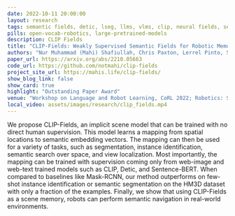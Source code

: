 ```yaml
---
date: 2022-10-11 20:00:00
layout: research
tags: semantic fields, detic, lseg, llms, vlms, clip, neural fields, semantic navigation, sentence-bert 
pills: open-vocab-robotics, large-pretrained-models
description: CLIP Fields
title: "CLIP-Fields: Weakly Supervised Semantic Fields for Robotic Memory"
authors: "Nur Muhammad (Mahi) Shafiullah, Chris Paxton, Lerrel Pinto, Soumith Chintala, Arthur Szlam" 
paper_url: https://arxiv.org/abs/2210.05663
code_url: https://github.com/notmahi/clip-fields
project_site_url: https://mahis.life/clip-fields/
show_blog_link: false
show_card: true
highlight: "Outstanding Paper Award"
venue: "Workshop on Language and Robot Learning, CoRL 2022; Robotics: Science and Systems (RSS) 2023"
local_video: assets/images/research/clip_fields.mp4
---
```


We propose CLIP-Fields, an implicit scene model that can be trained with no direct human supervision. This model learns a mapping from spatial locations to semantic embedding vectors. The mapping can then be used for a variety of tasks, such as segmentation, instance identification, semantic search over space, and view localization. Most importantly, the mapping can be trained with supervision coming only from web-image and web-text trained models such as CLIP, Detic, and Sentence-BERT. When compared to baselines like Mask-RCNN, our method outperforms on few-shot instance identification or semantic segmentation on the HM3D dataset with only a fraction of the examples. Finally, we show that using CLIP-Fields as a scene memory, robots can perform semantic navigation in real-world environments.
